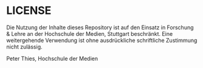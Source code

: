 # LICENSE
Die Nutzung der Inhalte dieses Repository ist auf den Einsatz in Forschung & Lehre an der Hochschule der Medien, Stuttgart beschränkt. Eine weitergehende Verwendung ist ohne ausdrückliche schriftliche Zustimmung nicht zulässig.

Peter Thies, Hochschule der Medien
